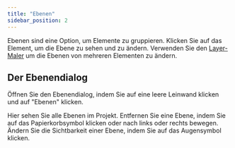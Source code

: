 ```yaml
---
title: "Ebenen"
sidebar_position: 2
---
```


Ebenen sind eine Option, um Elemente zu gruppieren. Klicken Sie auf das Element, um die Ebene zu sehen und zu ändern. Verwenden Sie den [Layer-Maler](painters/layer.md) um die Ebenen von mehreren Elementen zu ändern.

## Der Ebenendialog

Öffnen Sie den Ebenendialog, indem Sie auf eine leere Leinwand klicken und auf "Ebenen" klicken.

Hier sehen Sie alle Ebenen im Projekt. Entfernen Sie eine Ebene, indem Sie auf das Papierkorbsymbol klicken oder nach links oder rechts bewegen. Ändern Sie die Sichtbarkeit einer Ebene, indem Sie auf das Augensymbol klicken.
